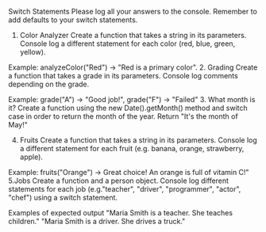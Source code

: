 
Switch Statements
Please log all your answers to the console. Remember to add defaults to your switch statements.
1. Color Analyzer
Create a function that takes a string in its parameters. Console log a different statement for each color (red, blue, green, yellow).

Example: analyzeColor("Red") -> "Red is a primary color".
2. Grading
Create a function that takes a grade in its parameters. Console log comments depending on the grade.

Example: grade("A") -> "Good job!", grade("F") -> "Failed"
3. What month is it?
Create a function using the new Date().getMonth() method and switch case in order to return the month of the year. Return "It's the month of May!"

4. Fruits
Create a function that takes a string in its parameters. Console log a different statement for each fruit (e.g. banana, orange, strawberry, apple).

Example: fruits("Orange") -> Great choice! An orange is full of vitamin C!"
5.Jobs
Create a function and a person object. Console log different statements for each job (e.g."teacher", "driver", "programmer", "actor", "chef") using a switch statement.

Examples of expected output
"Maria Smith is a teacher. She teaches children."
"Maria Smith is a driver. She drives a truck."